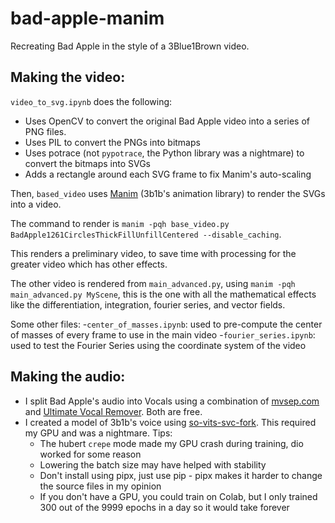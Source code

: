 # bad-apple-manim

Recreating Bad Apple in the style of a 3Blue1Brown video.

## Making the video:
`video_to_svg.ipynb` does the following:
- Uses OpenCV to convert the original Bad Apple video into a series of PNG files.
- Uses PIL to convert the PNGs into bitmaps
- Uses potrace (not `pypotrace`, the Python library was a nightmare) to convert the bitmaps into SVGs
- Adds a rectangle around each SVG frame to fix Manim's auto-scaling

Then, `based_video` uses [Manim](https://github.com/ManimCommunity/manim) (3b1b's animation library) to render the SVGs into a video. 

The command to render is `manim -pqh base_video.py BadApple1261CirclesThickFillUnfillCentered --disable_caching`.

This renders a preliminary video, to save time with processing for the greater video which has other effects.

The other video is rendered from `main_advanced.py`, using `manim -pqh main_advanced.py MyScene`, this is the one with all the mathematical effects like the 
differentiation, integration, fourier series, and vector fields.

Some other files:
-`center_of_masses.ipynb`: used to pre-compute the center of masses of every frame to use in the main video
-`fourier_series.ipynb`: used to test the Fourier Series using the coordinate system of the video


## Making the audio:
- I split Bad Apple's audio into Vocals using a combination of [mvsep.com](mvsep.com) and [Ultimate Vocal Remover](https://ultimatevocalremover.com/). Both are free.
- I created a model of 3b1b's voice using [so-vits-svc-fork](https://github.com/voicepaw/so-vits-svc-fork). This required my GPU and was a nightmare. Tips:
  - The hubert `crepe` mode made my GPU crash during training, dio worked for some reason
  - Lowering the batch size may have helped with stability
  - Don't install using pipx, just use pip - pipx makes it harder to change the source files in my opinion
  - If you don't have a GPU, you could train on Colab, but I only trained 300 out of the 9999 epochs in a day so it would take forever
